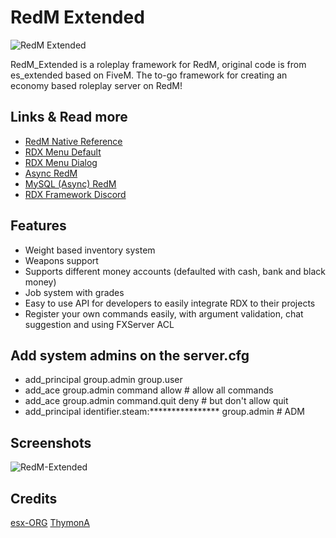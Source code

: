 # RedM Extended
![RedM Extended](https://cdn.discordapp.com/attachments/686807996420063232/901407156245512192/unknown2343.png)

RedM_Extended is a roleplay framework for RedM, original code is from es_extended based on FiveM. The to-go framework for creating an economy based roleplay server on RedM!

## Links & Read more
- [RedM Native Reference](https://vespura.com/doc/natives/)
- [RDX Menu Default](https://github.com/Redm-Extended-PT/rdx_menu_default)
- [RDX Menu Dialog](https://github.com/Redm-Extended-PT/rdx_menu_dialog)
- [Async RedM](https://github.com/TigoDevelopment/redm-async/tree/master)
- [MySQL (Async) RedM](https://github.com/TigoDevelopment/redm-mysql-async)
- [RDX Framework Discord](https://discord.gg/VkhUUGHpNs)

## Features
- Weight based inventory system
- Weapons support
- Supports different money accounts (defaulted with cash, bank and black money)
- Job system with grades
- Easy to use API for developers to easily integrate RDX to their projects
- Register your own commands easily, with argument validation, chat suggestion and using FXServer ACL

## Add system admins on the server.cfg
- add_principal group.admin group.user
- add_ace group.admin command allow # allow all commands
- add_ace group.admin command.quit deny # but don't allow quit
- add_principal identifier.steam:**************** group.admin # ADM

## Screenshots
![RedM-Extended](https://cdn.discordapp.com/attachments/686807996420063232/901408246991032390/unknown.png)

## Credits
[esx-ORG](https://github.com/esx-framework)
[ThymonA](https://github.com/ThymonA)
